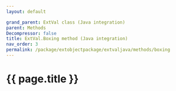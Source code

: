 ```yaml
---
layout: default

grand_parent: ExtVal class (Java integration)
parent: Methods
Decompressor: false
title: ExtVal.Boxing method (Java integration)
nav_order: 3
permalink: /package/extobjectpackage/extvaljava/methods/boxing
---
```

# {{ page.title }}
